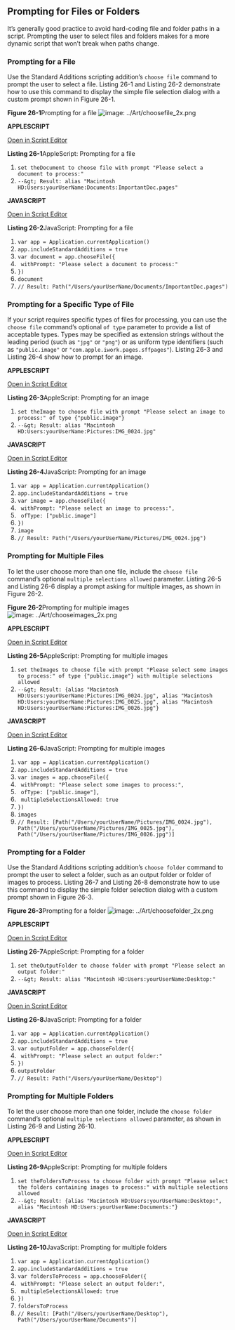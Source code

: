 <a id="//apple_ref/doc/uid/TP40016239-CH81"></a><a id="//apple_ref/doc/uid/TP40016239-CH81-SW1"></a>

## Prompting for Files or Folders

It’s generally good practice to avoid hard-coding file and folder paths in a script. Prompting the user to select files and folders makes for a more dynamic script that won’t break when paths change.

<a id="//apple_ref/doc/uid/TP40016239-CH81-SW16"></a>

### Prompting for a File

Use the Standard Additions scripting addition’s `choose file` command to prompt the user to select a file. Listing 26-1 and Listing 26-2 demonstrate how to use this command to display the simple file selection dialog with a custom prompt shown in Figure 26-1.

<a id="//apple_ref/doc/uid/TP40016239-CH81-SW4"></a>
**Figure 26-1**Prompting for a file
![image: ../Art/choosefile_2x.png](Art/choosefile_2x.png)

**APPLESCRIPT**

[Open in Script Editor](applescript://com.apple.scripteditor?action=new&script=set%20theDocument%20to%20choose%20file%20with%20prompt%20%22Please%20select%20a%20document%20to%20process%3A%22)

<a id="//apple_ref/doc/uid/TP40016239-CH81-SW3"></a>
**Listing 26-1**AppleScript: Prompting for a file

1. `set theDocument to choose file with prompt "Please select a document to process:"`
2. `--&gt; Result: alias "Macintosh HD:Users:yourUserName:Documents:ImportantDoc.pages"`

**JAVASCRIPT**

[Open in Script Editor](applescript://com.apple.scripteditor?action=new&script=var%20app%20%3D%20Application.currentApplication%28%29%0Aapp.includeStandardAdditions%20%3D%20true%0A%0Avar%20document%20%3D%20app.chooseFile%28%7B%0A%20%20%20%20withPrompt%3A%20%22Please%20select%20a%20document%20to%20process%3A%22%0A%7D%29%0Adocument%0A)

<a id="//apple_ref/doc/uid/TP40016239-CH81-SW5"></a>
**Listing 26-2**JavaScript: Prompting for a file

1. `var app = Application.currentApplication()`
2. `app.includeStandardAdditions = true`
4. `var document = app.chooseFile({`
5. ` withPrompt: "Please select a document to process:"`
6. `})`
7. `document`
8. `// Result: Path("/Users/yourUserName/Documents/ImportantDoc.pages")`

<a id="//apple_ref/doc/uid/TP40016239-CH81-SW17"></a>

### Prompting for a Specific Type of File

If your script requires specific types of files for processing, you can use the `choose file` command’s optional `of type` parameter to provide a list of acceptable types. Types may be specified as extension strings without the leading period (such as `"jpg"` or `"png"`) or as uniform type identifiers (such as `"public.image"` or `"com.apple.iwork.pages.sffpages"`). Listing 26-3 and Listing 26-4 show how to prompt for an image.

**APPLESCRIPT**

[Open in Script Editor](applescript://com.apple.scripteditor?action=new&script=set%20theImage%20to%20choose%20file%20with%20prompt%20%22Please%20select%20an%20image%20to%20process%3A%22%20of%20type%20%7B%22public.image%22%7D)

<a id="//apple_ref/doc/uid/TP40016239-CH81-SW6"></a>
**Listing 26-3**AppleScript: Prompting for an image

1. `set theImage to choose file with prompt "Please select an image to process:" of type {"public.image"}`
2. `--&gt; Result: alias "Macintosh HD:Users:yourUserName:Pictures:IMG_0024.jpg"`

**JAVASCRIPT**

[Open in Script Editor](applescript://com.apple.scripteditor?action=new&script=var%20app%20%3D%20Application.currentApplication%28%29%0Aapp.includeStandardAdditions%20%3D%20true%0A%0Avar%20image%20%3D%20app.chooseFile%28%7B%0A%20%20%20%20withPrompt%3A%20%22Please%20select%20an%20image%20to%20process%3A%22%2C%0A%20%20%20%20ofType%3A%20%5B%22public.image%22%5D%0A%7D%29%0Aimage)

<a id="//apple_ref/doc/uid/TP40016239-CH81-SW7"></a>
**Listing 26-4**JavaScript: Prompting for an image

1. `var app = Application.currentApplication()`
2. `app.includeStandardAdditions = true`
4. `var image = app.chooseFile({`
5. ` withPrompt: "Please select an image to process:",`
6. ` ofType: ["public.image"]`
7. `})`
8. `image`
9. `// Result: Path("/Users/yourUserName/Pictures/IMG_0024.jpg")`

<a id="//apple_ref/doc/uid/TP40016239-CH81-SW18"></a>

### Prompting for Multiple Files

To let the user choose more than one file, include the `choose file` command’s optional `multiple selections allowed` parameter. Listing 26-5 and Listing 26-6 display a prompt asking for multiple images, as shown in Figure 26-2.

<a id="//apple_ref/doc/uid/TP40016239-CH81-SW10"></a>
**Figure 26-2**Prompting for multiple images
![image: ../Art/chooseimages_2x.png](Art/chooseimages_2x.png)

**APPLESCRIPT**

[Open in Script Editor](applescript://com.apple.scripteditor?action=new&script=set%20theImages%20to%20choose%20file%20with%20prompt%20%22Please%20select%20some%20images%20to%20process%3A%22%20of%20type%20%7B%22public.image%22%7D%20with%20multiple%20selections%20allowed)

<a id="//apple_ref/doc/uid/TP40016239-CH81-SW8"></a>
**Listing 26-5**AppleScript: Prompting for multiple images

1. `set theImages to choose file with prompt "Please select some images to process:" of type {"public.image"} with multiple selections allowed`
2. `--&gt; Result: {alias "Macintosh HD:Users:yourUserName:Pictures:IMG_0024.jpg", alias "Macintosh HD:Users:yourUserName:Pictures:IMG_0025.jpg", alias "Macintosh HD:Users:yourUserName:Pictures:IMG_0026.jpg"}`

**JAVASCRIPT**

[Open in Script Editor](applescript://com.apple.scripteditor?action=new&script=var%20app%20%3D%20Application.currentApplication%28%29%0Aapp.includeStandardAdditions%20%3D%20true%0A%0Avar%20images%20%3D%20app.chooseFile%28%7B%0A%20%20%20%20withPrompt%3A%20%22Please%20select%20some%20images%20to%20process%3A%22%2C%0A%20%20%20%20ofType%3A%20%5B%22public.image%22%5D%2C%0A%20%20%20%20multipleSelectionsAllowed%3A%20true%0A%7D%29%0Aimages)

<a id="//apple_ref/doc/uid/TP40016239-CH81-SW9"></a>
**Listing 26-6**JavaScript: Prompting for multiple images

1. `var app = Application.currentApplication()`
2. `app.includeStandardAdditions = true`
4. `var images = app.chooseFile({`
5. ` withPrompt: "Please select some images to process:",`
6. ` ofType: ["public.image"],`
7. ` multipleSelectionsAllowed: true`
8. `})`
9. `images`
10. `// Result: [Path("/Users/yourUserName/Pictures/IMG_0024.jpg"), Path("/Users/yourUserName/Pictures/IMG_0025.jpg"), Path("/Users/yourUserName/Pictures/IMG_0026.jpg")]`

<a id="//apple_ref/doc/uid/TP40016239-CH81-SW2"></a>

### Prompting for a Folder

Use the Standard Additions scripting addition’s `choose folder` command to prompt the user to select a folder, such as an output folder or folder of images to process. Listing 26-7 and Listing 26-8 demonstrate how to use this command to display the simple folder selection dialog with a custom prompt shown in Figure 26-3.

<a id="//apple_ref/doc/uid/TP40016239-CH81-SW13"></a>
**Figure 26-3**Prompting for a folder
![image: ../Art/choosefolder_2x.png](Art/choosefolder_2x.png)

**APPLESCRIPT**

[Open in Script Editor](applescript://com.apple.scripteditor?action=new&script=set%20theOutputFolder%20to%20choose%20folder%20with%20prompt%20%22Please%20select%20an%20output%20folder%3A%22)

<a id="//apple_ref/doc/uid/TP40016239-CH81-SW11"></a>
**Listing 26-7**AppleScript: Prompting for a folder

1. `set theOutputFolder to choose folder with prompt "Please select an output folder:"`
2. `--&gt; Result: alias "Macintosh HD:Users:yourUserName:Desktop:"`

**JAVASCRIPT**

[Open in Script Editor](applescript://com.apple.scripteditor?action=new&script=var%20app%20%3D%20Application.currentApplication%28%29%0Aapp.includeStandardAdditions%20%3D%20true%0A%0Avar%20outputFolder%20%3D%20app.chooseFolder%28%7B%0A%20%20%20%20withPrompt%3A%20%22Please%20select%20an%20output%20folder%3A%22%0A%7D%29%0AoutputFolder)

<a id="//apple_ref/doc/uid/TP40016239-CH81-SW12"></a>
**Listing 26-8**JavaScript: Prompting for a folder

1. `var app = Application.currentApplication()`
2. `app.includeStandardAdditions = true`
4. `var outputFolder = app.chooseFolder({`
5. ` withPrompt: "Please select an output folder:"`
6. `})`
7. `outputFolder`
8. `// Result: Path("/Users/yourUserName/Desktop")`

<a id="//apple_ref/doc/uid/TP40016239-CH81-SW19"></a>

### Prompting for Multiple Folders

To let the user choose more than one folder, include the `choose folder` command’s optional `multiple selections allowed` parameter, as shown in Listing 26-9 and Listing 26-10.

**APPLESCRIPT**

[Open in Script Editor](applescript://com.apple.scripteditor?action=new&script=set%20theFoldersToProcess%20to%20choose%20folder%20with%20prompt%20%22Please%20select%20the%20folders%20containing%20images%20to%20process%3A%22%20with%20multiple%20selections%20allowed)

<a id="//apple_ref/doc/uid/TP40016239-CH81-SW14"></a>
**Listing 26-9**AppleScript: Prompting for multiple folders

1. `set theFoldersToProcess to choose folder with prompt "Please select the folders containing images to process:" with multiple selections allowed`
2. `--&gt; Result: {alias "Macintosh HD:Users:yourUserName:Desktop:", alias "Macintosh HD:Users:yourUserName:Documents:"}`

**JAVASCRIPT**

[Open in Script Editor](applescript://com.apple.scripteditor?action=new&script=var%20app%20%3D%20Application.currentApplication%28%29%0Aapp.includeStandardAdditions%20%3D%20true%0A%0Avar%20foldersToProcess%20%3D%20app.chooseFolder%28%7B%0A%20%20%20%20withPrompt%3A%20%22Please%20select%20an%20output%20folder%3A%22%2C%0A%20%20%20%20multipleSelectionsAllowed%3A%20true%0A%7D%29%0AfoldersToProcess)

<a id="//apple_ref/doc/uid/TP40016239-CH81-SW15"></a>
**Listing 26-10**JavaScript: Prompting for multiple folders

1. `var app = Application.currentApplication()`
2. `app.includeStandardAdditions = true`
4. `var foldersToProcess = app.chooseFolder({`
5. ` withPrompt: "Please select an output folder:",`
6. ` multipleSelectionsAllowed: true`
7. `})`
8. `foldersToProcess`
9. `// Result: [Path("/Users/yourUserName/Desktop"), Path("/Users/yourUserName/Documents")]`
